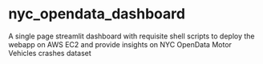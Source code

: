 # nyc_opendata_dashboard
A single page streamlit dashboard with requisite shell scripts to deploy the webapp on AWS EC2 and provide insights on NYC OpenData Motor Vehicles crashes dataset
